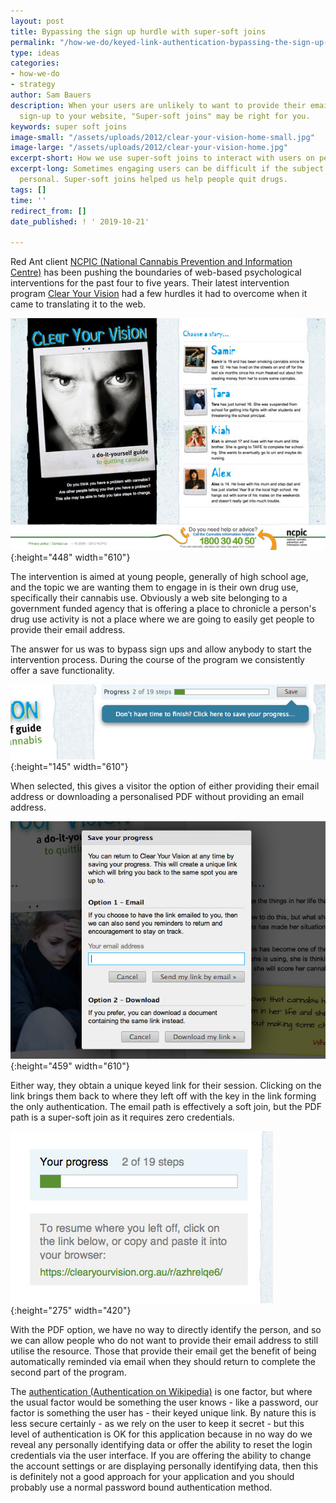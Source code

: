 ```yaml
---
layout: post
title: Bypassing the sign up hurdle with super-soft joins
permalink: "/how-we-do/keyed-link-authentication-bypassing-the-sign-up-hurdle-with-super-soft-joins/"
type: ideas
categories:
- how-we-do
- strategy
author: Sam Bauers
description: When your users are unlikely to want to provide their email address to
  sign-up to your website, "Super-soft joins" may be right for you.
keywords: super soft joins
image-small: "/assets/uploads/2012/clear-your-vision-home-small.jpg"
image-large: "/assets/uploads/2012/clear-your-vision-home.jpg"
excerpt-short: How we use super-soft joins to interact with users on personal subjects.
excerpt-long: Sometimes engaging users can be difficult if the subject matter is intensely
  personal. Super-soft joins helped us help people quit drugs.
tags: []
time: ''
redirect_from: []
date_published: ! ' 2019-10-21'

---
```

Red Ant client [NCPIC (National Cannabis Prevention and Information Centre)](http://ncpic.org.au/) has been pushing the boundaries of web-based psychological interventions for the past four to five years. Their latest intervention program [Clear Your Vision](http://clearyourvision.org.au/) had a few hurdles it had to overcome when it came to translating it to the web.

![Clear Your Vision homepage screenshot](/assets/uploads/2012/clear-your-vision-home.jpg){:height="448" width="610"}

The intervention is aimed at young people, generally of high school age, and the topic we are wanting them to engage in is their own drug use, specifically their cannabis use. Obviously a web site belonging to a government funded agency that is offering a place to chronicle a person's drug use activity is not a place where we are going to easily get people to provide their email address.

The answer for us was to bypass sign ups and allow anybody to start the intervention process. During the course of the program we consistently offer a save functionality.

![clear-your-vision-save](/assets/uploads/2012/clear-your-vision-save.jpg){:height="145" width="610"}

When selected, this gives a visitor the option of either providing their email address or downloading a personalised PDF without providing an email address.

![clear-your-vision-dialog](/assets/uploads/2012/clear-your-vision-dialog.jpg){:height="459" width="610"}

Either way, they obtain a unique keyed link for their session. Clicking on the link brings them back to where they left off with the key in the link forming the only authentication. The email path is effectively a soft join, but the PDF path is a super-soft join as it requires zero credentials.

![clear-your-vision-pdf-detail](/assets/uploads/2012/clear-your-vision-pdf-detail.jpg){:height="275" width="420"}

With the PDF option, we have no way to directly identify the person, and so we can allow people who do not want to provide their email address to still utilise the resource. Those that provide their email get the benefit of being automatically reminded via email when they should return to complete the second part of the program.

The [authentication (Authentication on Wikipedia)](http://en.wikipedia.org/wiki/Authentication#Authentication_factors_and_identity) is one factor, but where the usual factor would be something the user knows - like a password, our factor is something the user has - their keyed unique link. By nature this is less secure certainly - as we rely on the user to keep it secret - but this level of authentication is OK for this application because in no way do we reveal any personally identifying data or offer the ability to reset the login credentials via the user interface. If you are offering the ability to change the account settings or are displaying personally identifying data, then this is definitely not a good approach for your application and you should probably use a normal password bound authentication method.